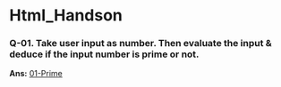 # Html_Handson

### Q-01.  Take user input as number. Then evaluate the input & deduce if the input number is prime or not. 
   **Ans:**  [01-Prime](./01-Prime)
